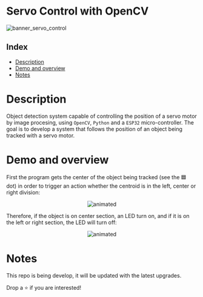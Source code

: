 # Servo Control with OpenCV

![banner_servo_control](https://github.com/RodrigoSturm14/OpenCV-Servo-Control/assets/105557226/f62486fe-020a-428e-a8f9-9e4de00b499e)

## Index

* [Description](#description)
* [Demo and overview](#demo-and-overview)
* [Notes](#notes)

# Description
Object detection system capable of controlling the position of a servo motor by image procesing, using `OpenCV`, `Python` and a `ESP32` micro-controller. The goal is to develop a system that follows the position of an object being tracked with a servo motor.

# Demo and overview

First the program gets the center of the object being tracked (see the 🟦 dot) in order to trigger an action whether the centroid is in the left, center or right division:

<p align="center">
  <img src="https://github.com/RodrigoSturm14/OpenCV-Servo-Control/assets/105557226/95701882-da75-4f49-a1c8-e50af8db7d49" alt="animated" />
</p>

Therefore, if the object is on center section, an LED turn on, and if it is on the left or right section, the LED will turn off:

<p align="center">
  <img src="https://github.com/RodrigoSturm14/OpenCV-Servo-Control/assets/105557226/21e43c64-d8b9-4ac4-a002-a0d1db4102cb" alt="animated" />
</p>



# Notes
This repo is being develop, it will be updated with the latest upgrades.

Drop a ⭐ if you are interested!
